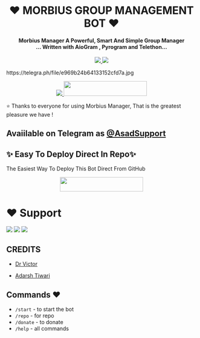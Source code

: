 
<h1 align="center"><b>❤️ MORBIUS GROUP MANAGEMENT BOT ❤️</b></h1>

<h4 align="center">Morbius Manager A Powerful, Smart And Simple Group Manager <br> ... Written with AioGram , Pyrogram and Telethon...</h4>
<p align='center'>
  <a href="https://www.python.org/" alt="made-with-python"> <img src="https://img.shields.io/badge/Made%20with-Python-1f425f.svg?style=flat-square&logo=python&color=blue" /> </a>
  <a href="https://github.com/Adarshtiwari1305/morbiusmanager/graphs/commit-activity" alt="Maintenance"> <img src="https://img.shields.io/badge/Maintained%3F-yes-green.svg?style=flat-square" /> </a>
</p>
https://telegra.ph/file/e969b24b64133152cfd7a.jpg
<p align="center"><a href="https://t.me/Hitler_fed_owner"><img src="https://telegra.ph/file/e969b24b64133152cfd7a.jpg

<p align="center"><a href="https://heroku.com/deploy?template=https://github.com/Adarshtiwari1305/morbiusmanager"> <img src="https://img.shields.io/badge/Deploy%20To%20Heroku-grey?style=for-the-badge&logo=heroku" width="220" height="38.45"/></a></p>
 ⭐️ Thanks to everyone for using Morbius Manager, That is the greatest pleasure we have !

## Avaiilable on Telegram as [@AsadSupport](https://t.me/MORBIUS_MANAGEMENT_BOT)

## ✨ Easy To Deploy Direct In Repo✨

The Easiest Way To Deploy This Bot Direct From GitHub

<p align="center"><a href="https://heroku.com/deploy?template=https://github.com/Adarshtiwari1305/morbiusmanager"> <img src="https://img.shields.io/badge/Deploy%20To%20Heroku-grey?style=for-the-badge&logo=heroku" width="220" height="38.45"/></a></p>
 
 
# ❤️ Support
<a href="https://t.me/Hitler_fed"><img src="https://img.shields.io/badge/Join-Telegram%20Channel-red.svg?logo=Telegram"></a>
<a href="https://t.me/thechamberofficial"><img src="https://img.shields.io/badge/Join-Telegram%20Group-blue.svg?logo=telegram"></a>
<a href="https://t.me/RAVAN102030"><img src="https://img.shields.io/badge/Give-Me%20Heart-blue.svg?logo=telegram"></a>


## CREDITS

- [Dr Victor](https://t.me/Hitler_fed_owner)

- [Adarsh Tiwari](https://t.me/Hitler_fed_owner)


## Commands ❤️

- `/start` - to start the bot
- `/repo` - for repo
- `/donate` - to donate
- `/help` - all commands
